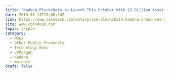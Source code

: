 ```yaml
---
title: "Kadena Blockchain to Launch This October With $3 Billion Asset Manager Onboard"
date: 2019-05-13T19:00:40Z
link: https://www.coindesk.com/enterprise-blockchain-kadena-announces-mainnet-launch-this-october?utm_medium=RSS&utm_source=hune
site: www.coindesk.com
topic: crypto
category:
  - News
  - Other Public Protocols
  - Technology News
  - JPMorgan
  - Kadena
  - mainnet
draft: false
---
```

